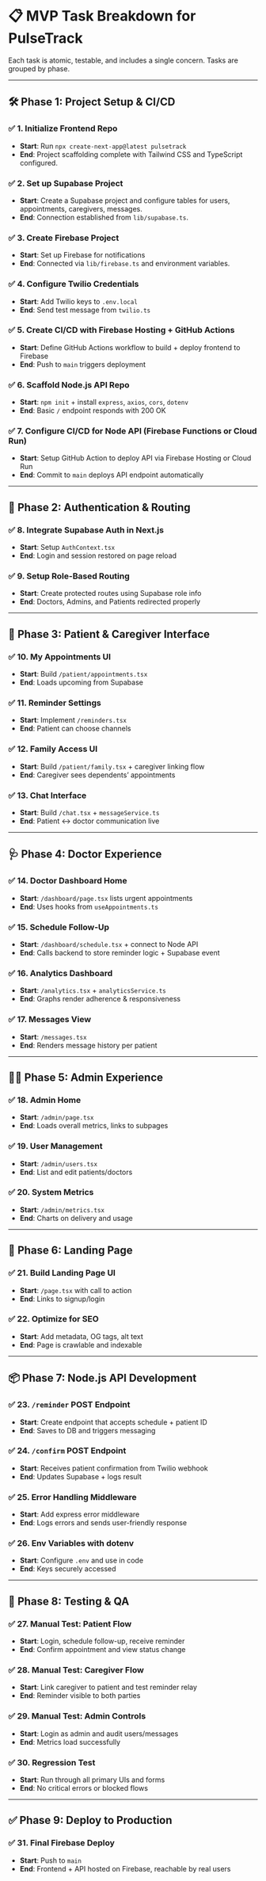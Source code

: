 # 📋 MVP Task Breakdown for PulseTrack

Each task is atomic, testable, and includes a single concern. Tasks are grouped by phase.

---

## 🛠️ Phase 1: Project Setup & CI/CD

### ✅ 1. Initialize Frontend Repo

* **Start**: Run `npx create-next-app@latest pulsetrack`
* **End**: Project scaffolding complete with Tailwind CSS and TypeScript configured.

### ✅ 2. Set up Supabase Project

* **Start**: Create a Supabase project and configure tables for users, appointments, caregivers, messages.
* **End**: Connection established from `lib/supabase.ts`.

### ✅ 3. Create Firebase Project

* **Start**: Set up Firebase for notifications
* **End**: Connected via `lib/firebase.ts` and environment variables.

### ✅ 4. Configure Twilio Credentials

* **Start**: Add Twilio keys to `.env.local`
* **End**: Send test message from `twilio.ts`

### ✅ 5. Create CI/CD with Firebase Hosting + GitHub Actions

* **Start**: Define GitHub Actions workflow to build + deploy frontend to Firebase
* **End**: Push to `main` triggers deployment

### ✅ 6. Scaffold Node.js API Repo

* **Start**: `npm init` + install `express`, `axios`, `cors`, `dotenv`
* **End**: Basic `/` endpoint responds with 200 OK

### ✅ 7. Configure CI/CD for Node API (Firebase Functions or Cloud Run)

* **Start**: Setup GitHub Action to deploy API via Firebase Hosting or Cloud Run
* **End**: Commit to `main` deploys API endpoint automatically

---

## 🧪 Phase 2: Authentication & Routing

### ✅ 8. Integrate Supabase Auth in Next.js

* **Start**: Setup `AuthContext.tsx`
* **End**: Login and session restored on page reload

### ✅ 9. Setup Role-Based Routing

* **Start**: Create protected routes using Supabase role info
* **End**: Doctors, Admins, and Patients redirected properly

---

## 📱 Phase 3: Patient & Caregiver Interface

### ✅ 10. My Appointments UI

* **Start**: Build `/patient/appointments.tsx`
* **End**: Loads upcoming from Supabase

### ✅ 11. Reminder Settings

* **Start**: Implement `/reminders.tsx`
* **End**: Patient can choose channels

### ✅ 12. Family Access UI

* **Start**: Build `/patient/family.tsx` + caregiver linking flow
* **End**: Caregiver sees dependents’ appointments

### ✅ 13. Chat Interface

* **Start**: Build `/chat.tsx` + `messageService.ts`
* **End**: Patient ↔ doctor communication live

---

## 🩺 Phase 4: Doctor Experience

### ✅ 14. Doctor Dashboard Home

* **Start**: `/dashboard/page.tsx` lists urgent appointments
* **End**: Uses hooks from `useAppointments.ts`

### ✅ 15. Schedule Follow-Up

* **Start**: `/dashboard/schedule.tsx` + connect to Node API
* **End**: Calls backend to store reminder logic + Supabase event

### ✅ 16. Analytics Dashboard

* **Start**: `/analytics.tsx` + `analyticsService.ts`
* **End**: Graphs render adherence & responsiveness

### ✅ 17. Messages View

* **Start**: `/messages.tsx`
* **End**: Renders message history per patient

---

## 🧑‍💼 Phase 5: Admin Experience

### ✅ 18. Admin Home

* **Start**: `/admin/page.tsx`
* **End**: Loads overall metrics, links to subpages

### ✅ 19. User Management

* **Start**: `/admin/users.tsx`
* **End**: List and edit patients/doctors

### ✅ 20. System Metrics

* **Start**: `/admin/metrics.tsx`
* **End**: Charts on delivery and usage

---

## 🚀 Phase 6: Landing Page

### ✅ 21. Build Landing Page UI

* **Start**: `/page.tsx` with call to action
* **End**: Links to signup/login

### ✅ 22. Optimize for SEO

* **Start**: Add metadata, OG tags, alt text
* **End**: Page is crawlable and indexable

---

## 📦 Phase 7: Node.js API Development

### ✅ 23. `/reminder` POST Endpoint

* **Start**: Create endpoint that accepts schedule + patient ID
* **End**: Saves to DB and triggers messaging

### ✅ 24. `/confirm` POST Endpoint

* **Start**: Receives patient confirmation from Twilio webhook
* **End**: Updates Supabase + logs result

### ✅ 25. Error Handling Middleware

* **Start**: Add express error middleware
* **End**: Logs errors and sends user-friendly response

### ✅ 26. Env Variables with dotenv

* **Start**: Configure `.env` and use in code
* **End**: Keys securely accessed

---

## 🧪 Phase 8: Testing & QA

### ✅ 27. Manual Test: Patient Flow

* **Start**: Login, schedule follow-up, receive reminder
* **End**: Confirm appointment and view status change

### ✅ 28. Manual Test: Caregiver Flow

* **Start**: Link caregiver to patient and test reminder relay
* **End**: Reminder visible to both parties

### ✅ 29. Manual Test: Admin Controls

* **Start**: Login as admin and audit users/messages
* **End**: Metrics load successfully

### ✅ 30. Regression Test

* **Start**: Run through all primary UIs and forms
* **End**: No critical errors or blocked flows

---

## ✅ Phase 9: Deploy to Production

### ✅ 31. Final Firebase Deploy

* **Start**: Push to `main`
* **End**: Frontend + API hosted on Firebase, reachable by real users
